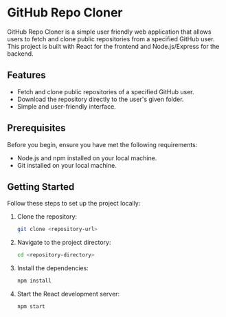 # GitHub Repo Cloner

GitHub Repo Cloner is a simple user friendly web application that allows users to fetch and clone public repositories from a specified GitHub user. This project is built with React for the frontend and Node.js/Express for the backend.

## Features

- Fetch and clone public repositories of a specified GitHub user.
- Download the repository directly to the user's given folder.
- Simple and user-friendly interface.

## Prerequisites

Before you begin, ensure you have met the following requirements:

- Node.js and npm installed on your local machine.
- Git installed on your local machine.

## Getting Started

Follow these steps to set up the project locally:

1. Clone the repository:

   ```bash
   git clone <repository-url>
   

2. Navigate to the project directory:

    ```bash
    cd <repository-directory>

3. Install the dependencies:

    ```bash
    npm install

3. Start the React development server:

    ```bash
    npm start